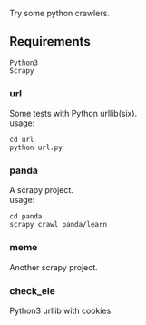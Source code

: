 Try some python crawlers.  

## Requirements
```
Python3
Scrapy
```

### url
Some tests with Python urllib(six).  
usage: 
```
cd url
python url.py
```

### panda
A scrapy project.  
usage:
```
cd panda
scrapy crawl panda/learn
```

### meme
Another scrapy project.

### check_ele
Python3 urllib with cookies.

